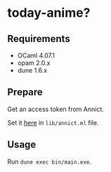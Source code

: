 # today-anime?

## Requirements

- OCaml 4.07.1
- opam 2.0.x
- dune 1.6.x

## Prepare

Get an access token from Annict.

Set it [here](https://github.com/kuy/today-anime/blob/master/lib/annict.ml#L10) in `lib/annict.ml` file.

## Usage

Run `dune exec bin/main.exe`.